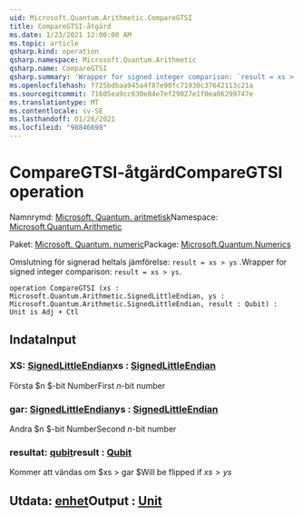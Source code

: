 ```yaml
---
uid: Microsoft.Quantum.Arithmetic.CompareGTSI
title: CompareGTSI-åtgärd
ms.date: 1/23/2021 12:00:00 AM
ms.topic: article
qsharp.kind: operation
qsharp.namespace: Microsoft.Quantum.Arithmetic
qsharp.name: CompareGTSI
qsharp.summary: 'Wrapper for signed integer comparison: `result = xs > ys`.'
ms.openlocfilehash: f725bdbaa945a4f87e90fc71930c37642113c21a
ms.sourcegitcommit: 71605ea9cc630e84e7ef29027e1f0ea06299747e
ms.translationtype: MT
ms.contentlocale: sv-SE
ms.lasthandoff: 01/26/2021
ms.locfileid: "98846698"
---
```

# <a name="comparegtsi-operation"></a><span data-ttu-id="7ecd5-102">CompareGTSI-åtgärd</span><span class="sxs-lookup"><span data-stu-id="7ecd5-102">CompareGTSI operation</span></span>

<span data-ttu-id="7ecd5-103">Namnrymd: [Microsoft. Quantum. aritmetisk](xref:Microsoft.Quantum.Arithmetic)</span><span class="sxs-lookup"><span data-stu-id="7ecd5-103">Namespace: [Microsoft.Quantum.Arithmetic](xref:Microsoft.Quantum.Arithmetic)</span></span>

<span data-ttu-id="7ecd5-104">Paket: [Microsoft. Quantum. numeric](https://nuget.org/packages/Microsoft.Quantum.Numerics)</span><span class="sxs-lookup"><span data-stu-id="7ecd5-104">Package: [Microsoft.Quantum.Numerics](https://nuget.org/packages/Microsoft.Quantum.Numerics)</span></span>


<span data-ttu-id="7ecd5-105">Omslutning för signerad heltals jämförelse: `result = xs > ys` .</span><span class="sxs-lookup"><span data-stu-id="7ecd5-105">Wrapper for signed integer comparison: `result = xs > ys`.</span></span>

```qsharp
operation CompareGTSI (xs : Microsoft.Quantum.Arithmetic.SignedLittleEndian, ys : Microsoft.Quantum.Arithmetic.SignedLittleEndian, result : Qubit) : Unit is Adj + Ctl
```


## <a name="input"></a><span data-ttu-id="7ecd5-106">Indata</span><span class="sxs-lookup"><span data-stu-id="7ecd5-106">Input</span></span>

### <a name="xs--signedlittleendian"></a><span data-ttu-id="7ecd5-107">XS: [SignedLittleEndian](xref:Microsoft.Quantum.Arithmetic.SignedLittleEndian)</span><span class="sxs-lookup"><span data-stu-id="7ecd5-107">xs : [SignedLittleEndian](xref:Microsoft.Quantum.Arithmetic.SignedLittleEndian)</span></span>

<span data-ttu-id="7ecd5-108">Första $n $-bit Number</span><span class="sxs-lookup"><span data-stu-id="7ecd5-108">First $n$-bit number</span></span>


### <a name="ys--signedlittleendian"></a><span data-ttu-id="7ecd5-109">gar: [SignedLittleEndian](xref:Microsoft.Quantum.Arithmetic.SignedLittleEndian)</span><span class="sxs-lookup"><span data-stu-id="7ecd5-109">ys : [SignedLittleEndian](xref:Microsoft.Quantum.Arithmetic.SignedLittleEndian)</span></span>

<span data-ttu-id="7ecd5-110">Andra $n $-bit Number</span><span class="sxs-lookup"><span data-stu-id="7ecd5-110">Second $n$-bit number</span></span>


### <a name="result--qubit"></a><span data-ttu-id="7ecd5-111">resultat: [qubit](xref:microsoft.quantum.lang-ref.qubit)</span><span class="sxs-lookup"><span data-stu-id="7ecd5-111">result : [Qubit](xref:microsoft.quantum.lang-ref.qubit)</span></span>

<span data-ttu-id="7ecd5-112">Kommer att vändas om $xs > gar $</span><span class="sxs-lookup"><span data-stu-id="7ecd5-112">Will be flipped if $xs > ys$</span></span>



## <a name="output--unit"></a><span data-ttu-id="7ecd5-113">Utdata: [enhet](xref:microsoft.quantum.lang-ref.unit)</span><span class="sxs-lookup"><span data-stu-id="7ecd5-113">Output : [Unit](xref:microsoft.quantum.lang-ref.unit)</span></span>

